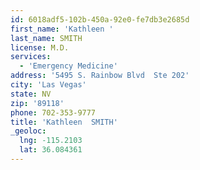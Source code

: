 ```yaml
---
id: 6018adf5-102b-450a-92e0-fe7db3e2685d
first_name: 'Kathleen '
last_name: SMITH
license: M.D.
services:
  - 'Emergency Medicine'
address: '5495 S. Rainbow Blvd  Ste 202'
city: 'Las Vegas'
state: NV
zip: '89118'
phone: 702-353-9777
title: 'Kathleen  SMITH'
_geoloc:
  lng: -115.2103
  lat: 36.084361
---
```


